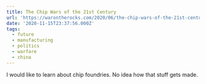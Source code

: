 ```yaml
---
title: The Chip Wars of the 21st Century
url: 'https://warontherocks.com/2020/06/the-chip-wars-of-the-21st-century/'
date: '2020-11-15T23:37:56.000Z'
tags:
  - future
  - manufacturing
  - politics
  - warfare
  - china
---
```

I would like to learn about chip foundries. No idea how that stuff gets made.